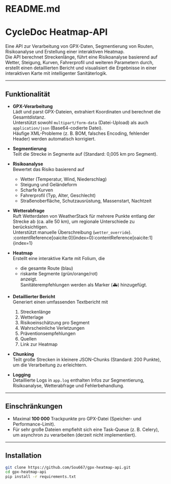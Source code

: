 # README.md

# CycleDoc Heatmap-API

Eine API zur Verarbeitung von GPX-Daten, Segmentierung von Routen, Risikoanalyse und Erstellung einer interaktiven Heatmap.  
Die API berechnet Streckenlänge, führt eine Risikoanalyse basierend auf Wetter, Steigung, Kurven, Fahrerprofil und weiteren Parametern durch, erstellt einen detaillierten Bericht und visualisiert die Ergebnisse in einer interaktiven Karte mit intelligenter Sanitäterlogik.

---

## Funktionalität

- **GPX-Verarbeitung**  
  Lädt und parst GPX-Dateien, extrahiert Koordinaten und berechnet die Gesamtdistanz.  
  Unterstützt sowohl `multipart/form-data` (Datei-Upload) als auch `application/json` (Base64-codierte Datei).  
  Häufige XML-Probleme (z. B. BOM, falsches Encoding, fehlender Header) werden automatisch korrigiert.

- **Segmentierung**  
  Teilt die Strecke in Segmente auf (Standard: 0,005 km pro Segment).

- **Risikoanalyse**  
  Bewertet das Risiko basierend auf  
  - Wetter (Temperatur, Wind, Niederschlag)  
  - Steigung und Geländeform  
  - Scharfe Kurven  
  - Fahrerprofil (Typ, Alter, Geschlecht)  
  - Straßenoberfläche, Schutzausrüstung, Massenstart, Nachtzeit

- **Wetterabfrage**  
  Ruft Wetterdaten von WeatherStack für mehrere Punkte entlang der Strecke ab (ca. alle 50 km), um regionale Unterschiede zu berücksichtigen.  
  Unterstützt manuelle Überschreibung (`wetter_override`). :contentReference[oaicite:0]{index=0}:contentReference[oaicite:1]{index=1}

- **Heatmap**  
  Erstellt eine interaktive Karte mit Folium, die  
  - die gesamte Route (blau)  
  - riskante Segmente (grün/orange/rot)  
  anzeigt.  
  Sanitäterempfehlungen werden als Marker (🚑) hinzugefügt.

- **Detaillierter Bericht**  
  Generiert einen umfassenden Textbericht mit  
  1. Streckenlänge  
  2. Wetterlage  
  3. Risikoeinschätzung pro Segment  
  4. Wahrscheinliche Verletzungen  
  5. Präventionsempfehlungen  
  6. Quellen  
  7. Link zur Heatmap

- **Chunking**  
  Teilt große Strecken in kleinere JSON-Chunks (Standard: 200 Punkte), um die Verarbeitung zu erleichtern.

- **Logging**  
  Detaillierte Logs in `app.log` enthalten Infos zur Segmentierung, Risikoanalyse, Wetterabfrage und Fehlerbehandlung.

---

## Einschränkungen

- Maximal **100 000** Trackpunkte pro GPX-Datei (Speicher- und Performance-Limit).  
- Für sehr große Dateien empfiehlt sich eine Task-Queue (z. B. Celery), um asynchron zu verarbeiten (derzeit nicht implementiert).

---

## Installation

```bash
git clone https://github.com/Sou667/gpx-heatmap-api.git
cd gpx-heatmap-api
pip install -r requirements.txt

